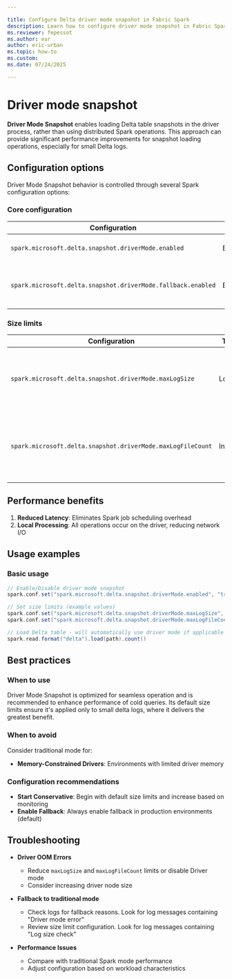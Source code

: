 ```yaml
---

title: Configure Delta driver mode snapshot in Fabric Spark
description: Learn how to configure driver mode snapshot in Fabric Spark to optimize cold query performance.
ms.reviewer: fepessot
ms.author: eur
author: eric-urban
ms.topic: how-to
ms.custom:
ms.date: 07/24/2025

---
```


# Driver mode snapshot

**Driver Mode Snapshot** enables loading Delta table snapshots in the driver process, rather than using distributed Spark operations. This approach can provide significant performance improvements for snapshot loading operations, especially for small Delta logs.

## Configuration options

Driver Mode Snapshot behavior is controlled through several Spark configuration options:

### Core configuration

| Configuration | Type | Default | Description |
|---------------|------|---------|-------------|
| `spark.microsoft.delta.snapshot.driverMode.enabled` | Boolean | `false` | Enables/disables Driver Mode Snapshot |
| `spark.microsoft.delta.snapshot.driverMode.fallback.enabled` | Boolean | `true` | Enables automatic fallback to traditional mode on errors |

### Size limits

| Configuration | Type | Default | Description |
|---------------|------|---------|-------------|
| `spark.microsoft.delta.snapshot.driverMode.maxLogSize` | Long | 8MB | Maximum Delta Log size (bytes) to process in driver mode (per table/version) |
| `spark.microsoft.delta.snapshot.driverMode.maxLogFileCount` | Integer | 10 | Maximum number of Delta Log files to process in driver mode (per table/version) |

## Performance benefits

1. **Reduced Latency**: Eliminates Spark job scheduling overhead
2. **Local Processing**: All operations occur on the driver, reducing network I/O

## Usage examples

### Basic usage

```scala
// Enable/Disable driver mode snapshot
spark.conf.set("spark.microsoft.delta.snapshot.driverMode.enabled", "true") // "false" to disable

// Set size limits (example values)
spark.conf.set("spark.microsoft.delta.snapshot.driverMode.maxLogSize", "4MB")
spark.conf.set("spark.microsoft.delta.snapshot.driverMode.maxLogFileCount", "10")

// Load Delta table - will automatically use driver mode if applicable
spark.read.format("delta").load(path).count()
```

## Best practices

### When to use

Driver Mode Snapshot is optimized for seamless operation and is recommended to enhance performance of cold queries. Its default size limits ensure it's applied only to small delta logs, where it delivers the greatest benefit.

### When to avoid

Consider traditional mode for:

- **Memory-Constrained Drivers**: Environments with limited driver memory

### Configuration recommendations

- **Start Conservative**: Begin with default size limits and increase based on monitoring
- **Enable Fallback**: Always enable fallback in production environments (default)

## Troubleshooting

- **Driver OOM Errors**
  - Reduce `maxLogSize` and `maxLogFileCount` limits or disable Driver mode
  - Consider increasing driver node size

- **Fallback to traditional mode**
  - Check logs for fallback reasons. Look for log messages containing "Driver mode error"
  - Review size limit configuration. Look for log messages containing "Log size check"

- **Performance Issues**
  - Compare with traditional Spark mode performance
  - Adjust configuration based on workload characteristics
